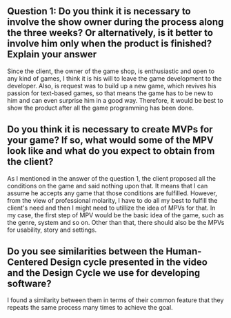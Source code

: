 ## Question 1: Do you think it is necessary to involve the show owner during the process along the three weeks? Or alternatively, is it better to involve him only when the product is finished? Explain your answer

Since the client, the owner of the game shop, is enthusiastic and open to any kind of games, I think it is his will to leave the game development to the developer. Also, is request was to build up a new game, which revives his passion for text-based games, so that means the game has to be new to him and can even surprise him in a good way. Therefore, it would be best to show the product after all the game programming has been done.

## Do you think it is necessary to create MVPs for your game? If so, what would some of the MPV look like and what do you expect to obtain from the client?

As I mentioned in the answer of the question 1, the client proposed all the conditions on the game and said nothing upon that. It means that I can assume he accepts any game that those conditions are fulfilled. However, from the view of professional molarity, I have to do all my best to fulfill the client's need and then I might need to utillize the idea of MPVs for that. In my case, the first step of MPV would be the basic idea of the game, such as the genre, system and so on. Other than that, there should also be the MPVs for usability, story and settings.

## Do you see similarities between the Human-Centered Design cycle presented in the video and the Design Cycle we use for developing software?

I found a similarity between them in terms of their common feature that they repeats the same process many times to achieve the goal.

## 
